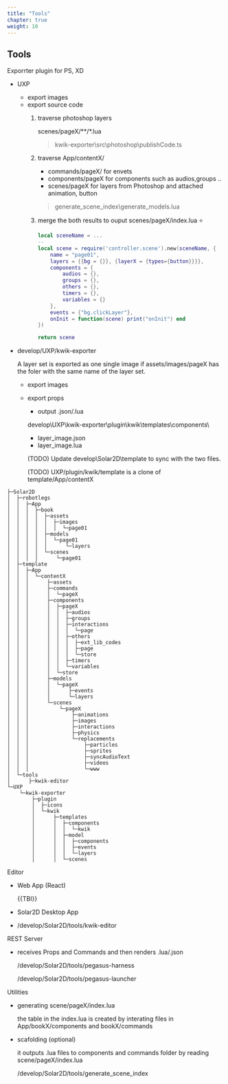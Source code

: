 ```yaml
---
title: "Tools"
chapter: true
weight: 10
---
```


## Tools

Exporrter plugin for PS, XD

  - UXP

    - export images
    - export source code
      1. traverse photoshop layers

          scenes/pageX/**/*.lua 

          > kwik-exporter\src\photoshop\publishCode.ts

      1. traverse App/contentX/
         - commands/pageX/ for envets
         - components/pageX for components such as audios,groups ..
         - scenes/pageX for layers from Photoshop and attached animation, button
      
          > generate_scene_index\generate_models.lua

      1. merge the both results to ouput scenes/pageX/index.lua ⭐️


          ```lua
          local sceneName = ...
          --
          local scene = require('controller.scene').new(sceneName, {
              name = "page01",
              layers = {{bg = {}}, {layerX = {types={button}}}},
              components = {
                  audios = {},
                  groups = {},
                  others = {},
                  timers = {},
                  variables = {}
              },
              events = {"bg.clickLayer"},
              onInit = function(scene) print("onInit") end
          })

          return scene
          ```

  - develop/UXP/kwik-exporter
     
     A layer set is exported as one single image if assets/images/pageX has the foler with the same name of the layer set.
    
    - export images

    - export props
      -  output .json/.lua

      develop\UXP\kwik-exporter\plugin\kwik\templates\components\
      
      - layer_image.json
      - layer_image.lua

      (TODO) Update develop\Solar2D\template to sync with the two files.

      (TODO) UXP/plugin/kwik/template is a clone of template/App/contentX

  ```
  ├─Solar2D
  │  ├─robotlegs
  │  │  ├─App
  │  │  │  ├─book
  │  │  │  │  ├─assets
  │  │  │  │  │  ├─images
  │  │  │  │  │  │  └─page01
  │  │  │  │  ├─models
  │  │  │  │  │  └─page01
  │  │  │  │  │      └─layers
  │  │  │  │  └─scenes
  │  │  │  │      └─page01
  │  ├─template
  │  │  ├─App
  │  │  │  └─contentX
  │  │  │      ├─assets
  │  │  │      ├─commands
  │  │  │      │  └─pageX
  │  │  │      ├─components
  │  │  │      │  ├─pageX
  │  │  │      │  │  ├─audios
  │  │  │      │  │  ├─groups
  │  │  │      │  │  ├─interactions
  │  │  │      │  │  │  └─page
  │  │  │      │  │  ├─others
  │  │  │      │  │  │  ├─ext_lib_codes
  │  │  │      │  │  │  ├─page
  │  │  │      │  │  │  └─store
  │  │  │      │  │  ├─timers
  │  │  │      │  │  └─variables
  │  │  │      │  └─store
  │  │  │      ├─models
  │  │  │      │  └─pageX
  │  │  │      │      ├─events
  │  │  │      │      └─layers
  │  │  │      └─scenes
  │  │  │          └─pageX
  │  │  │              ├─animations
  │  │  │              ├─images
  │  │  │              ├─interactions
  │  │  │              ├─physics
  │  │  │              └─replacements
  │  │  │                  ├─particles
  │  │  │                  ├─sprites
  │  │  │                  ├─syncAudioText
  │  │  │                  ├─videos
  │  │  │                  └─www
  │  └─tools
  │      ├─kwik-editor
  └─UXP
      └─kwik-exporter
          ├─plugin
          │  ├─icons
          │  └─kwik
          │      ├─templates
          │      │  ├─components
          │      │  │  └─kwik
          │      │  ├─model
          │      │  │  ├─components
          │      │  │  ├─events
          │      │  │  └─layers
          │      │  └─scenes

  ```


Editor

  - Web App (React)

    {{TBI}}

  - Solar2D Desktop App

  - /develop/Solar2D/tools/kwik-editor

REST Server

  - receives Props and Commands and then renders .lua/.json

    /develop/Solar2D/tools/pegasus-harness
  
    /develop/Solar2D/tools/pegasus-launcher


Utilities

  - generating scene/pageX/index.lua
  
    the table in the index.lua is created by interating files in App/bookX/components and bookX/commands
  
  - scafolding (optional)
  
    it outputs .lua files to components and commands folder by reading scene/pageX/index.lua
  
    /develop/Solar2D/tools/generate_scene_index
